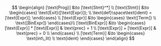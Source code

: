 $$
\begin{align}
[\text{Prog}] &\to [\text{Stmt}^*]
\\
[\text{Stmt}] &\to
\begin{cases}
    \text{Exit}([\text{Expr}]); \\
    \text{def}\space\text{ident} =
    [\text{Expr}];
\end{cases}
\\
[\text{Expr}] &\to
\begin{cases}
    \text{[Term]} \\
    \text{[BinExpr]}
\end{cases}\\
[\text{BinExpr}] &\to
\begin{cases}
    [\text{Expr}] * [\text{Expr}]
    & \text{prec} = 1
    \\
    [\text{Expr}] + [\text{Expr}]
    & \text{prec} = 0
    \\
\end{cases} \\
[\text{Term}] &\to
\begin{cases}
    \text{int\_lit} \\
    \text{ident}
\end{cases}
\end{align}
$$
